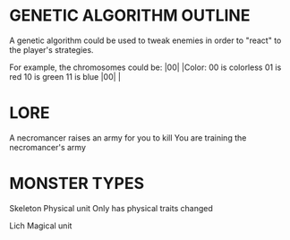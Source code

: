 # GENETIC ALGORITHM OUTLINE
A genetic algorithm could be used to tweak enemies in order to "react" to the player's strategies.

For example, the chromosomes could be:
|00|
|Color: 00 is colorless
        01 is red
        10 is green
        11 is blue
    |00|
    |

# LORE
A necromancer raises an army for you to kill
You are training the necromancer's army

# MONSTER TYPES
Skeleton
Physical unit
Only has physical traits changed

Lich
Magical unit
